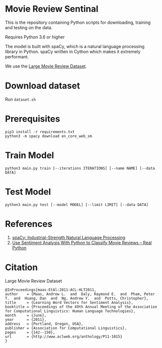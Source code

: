 # Movie Review Sentinal

This is the repository containing Python scripts for downloading, training and testing on the data.

Requires Python 3.6 or higher

The model is built with spaCy, which is a natural language processing library in Python. spaCy written in Cython which makes it extremely performant.

We use the [Large Movie Review Dataset](https://ai.stanford.edu/~amaas/data/sentiment/).

# Download dataset

Run `dataset.sh`

# Prerequisites

    pip3 install -r requirements.txt
    python3 -m spacy download en_core_web_sm

# Train Model

    python3 main.py train [--iterations ITERATIONS] [--name NAME] [--data DATA]

# Test Model

    python3 main.py test [--model MODEL] [--limit LIMIT] [--data DATA]

# References

1. [spaCy: Industrial-Strength Natural Language Processing](https://spacy.io/)
2. [Use Sentiment Analysis With Python to Classify Movie Reviews – Real Python](https://realpython.com/sentiment-analysis-python/)

# Citation

Large Movie Review Dataset

    @InProceedings{maas-EtAl:2011:ACL-HLT2011,
    author    = {Maas, Andrew L.  and  Daly, Raymond E.  and  Pham, Peter T.  and  Huang, Dan  and  Ng, Andrew Y.  and  Potts, Christopher},
    title     = {Learning Word Vectors for Sentiment Analysis},
    booktitle = {Proceedings of the 49th Annual Meeting of the Association for Computational Linguistics: Human Language Technologies},
    month     = {June},
    year      = {2011},
    address   = {Portland, Oregon, USA},
    publisher = {Association for Computational Linguistics},
    pages     = {142--150},
    url       = {http://www.aclweb.org/anthology/P11-1015}
    }
